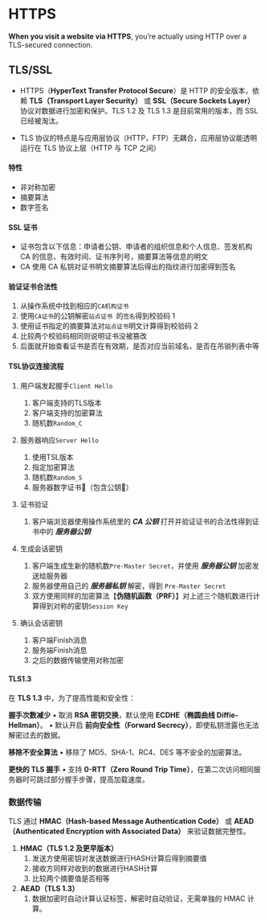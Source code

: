 # HTTPS
**When you visit a website via HTTPS**, you’re actually using HTTP over a TLS-secured connection.
## TLS/SSL

- HTTPS（**HyperText Transfer Protocol Secure**）是 HTTP 的安全版本，依赖 **TLS（Transport Layer Security）** 或 **SSL（Secure Sockets Layer）** 协议对数据进行加密和保护。TLS 1.2 及 TLS 1.3 是目前常用的版本，而 SSL 已经被淘汰。

- TLS 协议的特点是与应用层协议（HTTP，FTP）无耦合，应用层协议能透明运行在 TLS 协议上层（HTTP 与 TCP 之间）
#### 特性
- 非对称加密
- 摘要算法
- 数字签名
#### SSL 证书
- 证书包含以下信息：申请者公钥、申请者的组织信息和个人信息、签发机构 CA 的信息、有效时间、证书序列号，摘要算法等信息的明文
- CA 使用 CA 私钥对证书明文摘要算法后得出的指纹进行加密得到签名
#### 验证证书合法性
1. 从操作系统中找到相应的`CA机构证书`
2. 使用`CA证书`的公钥解密`站点证书 `的`签名`得到校验码 1
3. 使用证书指定的摘要算法对`站点证书`明文计算得到校验码 2
4. 比较两个校验码相同则说明证书没被篡改
5. 后面就开始查看证书是否在有效期，是否对应当前域名，是否在吊销列表中等

#### TSL协议连接流程

1. 用户端发起握手`Client Hello`
	1. 客户端支持的TLS版本
	2. 客户端支持的加密算法
	3. 随机数`Random_C`

2. 服务器响应`Server Hello`
	1. 使用TSL版本
	2. 指定加密算法
	3. 随机数`Random_S`
	4. 服务器数字证书📄（包含公钥🔑）

3. 证书验证
	1. 客户端浏览器使用操作系统里的 **_CA 公钥_** 打开并验证证书的合法性得到证书中的 **_服务器公钥_**

4. 生成会话密钥
	1. 客户端生成生新的随机数`Pre-Master Secret`，并使用 **_服务器公钥_** 加密发送给服务器
	2. 服务器使用自己的 **_服务器私钥_** 解密，得到 `Pre-Master Secret`
	3. 双方使用同样的加密算法【**伪随机函数（PRF）**】对上述三个随机数进行计算得到对称的密钥`Session Key`

5. 确认会话密钥
	1. 客户端Finish消息
	2. 服务端Finish消息
	3. 之后的数据传输使用对称加密

#### TLS1.3
在 **TLS 1.3** 中，为了提高性能和安全性：

**握手次数减少**
• 取消 **RSA 密钥交换**，默认使用 **ECDHE（椭圆曲线 Diffie-Hellman）**。
• 默认开启 **前向安全性（Forward Secrecy）**，即使私钥泄露也无法解密过去的数据。

**移除不安全算法**
• 移除了 MD5、SHA-1、RC4、DES 等不安全的加密算法。

**更快的 TLS 握手**
• 支持 **0-RTT（Zero Round Trip Time）**，在第二次访问相同服务器时可跳过部分握手步骤，提高加载速度。

### 数据传输
TLS 通过 **HMAC（Hash-based Message Authentication Code）** 或 **AEAD（Authenticated Encryption with Associated Data）** 来验证数据完整性。
1. **HMAC（TLS 1.2 及更早版本）**
	1. 发送方使用密钥对发送数据进行HASH计算后得到摘要值
	2. 接收方同样对收到的数据进行HASH计算
	3. 比较两个摘要值是否相等
2. **AEAD（TLS 1.3）**
	1. 数据加密时自动计算认证标签，解密时自动验证，无需单独的 HMAC 计算。